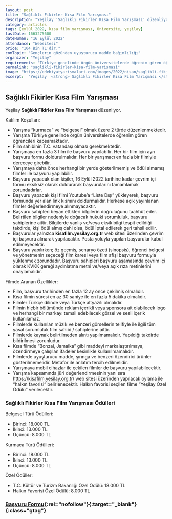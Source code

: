 ```yaml
---
layout: post
title: "Sağlıklı Fikirler Kısa Film Yarışması"
description: "Yeşilay 'Sağlıklı Fikirler Kısa Film Yarışması' düzenliyor."
category: articles
tags: [eylül 2022, kısa film yarışması, üniversite, yeşilay]
lastDate: 1663275600
dateHuman: "16 Eylül 2022"
attendance: "Websitesi"
price: "104 Bin TL'dir."
comTopic: "Gençlerin gözünden uyuşturucu madde bağımlılığı"
organizer: "Yeşilay"
requirements: "Türkiye genelinde örgün üniversitelerde öğrenim gören öğrenciler katılabilir."
permalink: "saglikli-fikirler-kisa-film-yarismasi"
image: "https://edebiyatyarismalari.com/images/2022/nisan/saglikli-fikirler-kisa-film-yarismasi.jpg"
excerpt:  "Yeşilay  <strong> Sağlıklı Fikirler Kısa Film Yarışması </strong> düzenliyor."
---
```


## Sağlıklı Fikirler Kısa Film Yarışması
Yeşilay **Sağlıklı Fikirler Kısa Film Yarışması** düzenliyor.

Katılım Koşulları:
- Yarışma “kurmaca” ve “belgesel” olmak üzere 2 türde düzenlenmektedir. 
- Yarışma Türkiye genelinde örgün üniversitelerde öğrenim gören öğrencileri kapsamaktadır.
- Film sahibinin T.C. vatandaşı olması gerekmektedir.
- Yarışmaya en fazla 3 film ile başvuru yapılabilir. Her bir film için ayrı başvuru formu doldurulmalıdır. Her bir yarışmacı en fazla bir filmiyle dereceye girebilir.
- Yarışmaya daha önce herhangi bir yerde gösterilmemiş ve ödül almamış filmler ile başvuru yapılabilir.
- Başvuru yapacak olan kişiler, 16 Eylül 2022 tarihine kadar çevrim içi formu eksiksiz olarak doldurarak başvurularını tamamlamak zorundadırlar.
- Başvuru yapacak kişi filmi Youtube’a “Liste Dışı” yükleyerek, başvuru formunda yer alan link kısmını doldurmalıdır. Herkese açık yayınlanan filmler değerlendirmeye alınmayacaktır.
- Başvuru sahipleri beyan ettikleri bilgilerin doğruluğunu taahhüt eder. Belirtilen bilgiler nedeniyle doğacak hukuki sorumluluk, başvuru sahiplerine aittir. Bilgilerde yanlış ve/veya eksik bilgi tespit edildiği takdirde, kişi ödül almış dahi olsa, ödül iptal edilerek geri tahsil edilir.
- Başvurular yalnızca **kisafilm.yesilay.org.tr** web sitesi üzerinden çevrim içi başvuru alınarak yapılacaktır. Posta yoluyla yapılan başvurular kabul edilmeyecektir.
- Başvuru yapılırken; öz geçmiş, senaryo özeti (sinopsis), öğrenci belgesi ve yönetmenin seçeceği film karesi veya film afişi başvuru formuyla yüklenmek zorundadır. Başvuru sahipleri başvuru aşamasında çevrim içi olarak KVKK gereği aydınlatma metni ve/veya açık rıza metinlerini onaylamalıdır.


Filmde Aranan Özellikler:
- Film, başvuru tarihinden en fazla 12 ay önce çekilmiş olmalıdır.
- Kısa filmin süresi en az 30 saniye ile en fazla 5 dakika olmalıdır.
- Filmler Türkçe dilinde veya Türkçe altyazılı olmalıdır.
- Filmin hiçbir bölümünde reklam içerikli veya sponsora ait olabilecek logo ve herhangi bir markayı temsil edebilecek görsel ve sesli içerik kullanılamaz.
- Filmlerde kullanılan müzik ve benzeri görsellerin telifiyle ile ilgili tüm yasal sorumluluk film sahibi / sahiplerine aittir.
- Filmlerde kaynak belirtilmeden alıntı yapılmamalıdır. Yapıldığı takdirde bildirilmesi zorunludur.
- Kısa filmde “Bonzai, Jamaika” gibi maddeyi markalaştırılmaya, özendirmeye çalışılan ifadeler kesinlikle kullanılmamalıdır.
- Filmlerde uyuşturucu madde, şırınga ve benzeri özendirici ürünler gösterilmemelidir. Metafor ile anlatım tercih edilmelidir.
- Yarışmaya mobil cihazlar ile çekilen filmler de başvuru yapılabilecektir.
- Yarışma kapsamında jüri değerlendirmesinin yanı sıra https://kisafilm.yesilay.org.tr/ web sitesi üzerinden yapılacak oylama ile “halkın favorisi” belirlenecektir. Halkın favorisi seçilen filme “Yeşilay Özel Ödülü” verilecektir.


### Sağlıklı Fikirler Kısa Film Yarışması Ödülleri
Belgesel Türü Ödülleri:
- Birinci: 18.000 TL
- İkinci: 13.000 TL
- Üçüncü: 8.000 TL

Kurmaca Türü Ödülleri:
- Birinci: 18.000 TL
- İkinci: 13.000 TL
- Üçüncü: 8.000 TL

Özel Ödüller:
- T.C. Kültür ve Turizm Bakanlığı Özel Ödülü: 18.000 TL
- Halkın Favorisi Özel Ödülü: 8.000 TL

### [Başvuru Formu](https://kisafilm.yesilay.org.tr/admin/kaydol/?ref=edebiyatyarismalari.com){:rel="nofollow"}{:target="_blank"}{:class="gtag"}